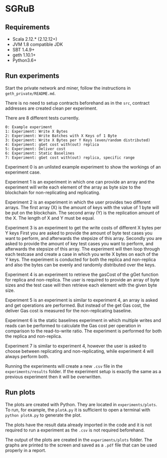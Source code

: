 # SGRuB

## Requirements

* Scala 2.12.* (2.12.12+)
* JVM 1.8 compatible JDK
* SBT 1.4.9+
* geth 1.10.1+
* Python3.6+

## Run experiments

Start the private network and miner, follow the instructions in `geth_private/README.md`.

There is no need to setup contracts beforehand as in the `src`, contract addresses are created clean per experiment.

There are 8 different tests currently.
```
0: Example experiment 
1: Experiment: Write X Bytes 
2: Experiment: Write Batches with X Keys of 1 Byte
3: Experiment: Write X Bytes per Y Keys (even/random distributed)
4: Experiment: gGet cost with(out) replica
5: Experiment: Deliver cost
6: Experiment: Static Baselines
7: Experiment: gGet cost with(out) replica, specific range
```

Experiment 0 is an unlisted example experiment to show the workings of an experiment case.

Experiment 1 is an experiment in which one can provide an array and the experiment will write each element of 
the array as byte size to the blockchain for non-replicating and replicating.

Experiment 2 is an experiment in which the user provides two different arrays. 
The first array (X) is the amount of keys with the value of 1 byte will be put on the blockchain.
The second array (Y) is the replication amount of the X. 
The length of X and Y must be equal.

Experiment 3 is an experiment to get the write costs of different X bytes per Y keys
First you are asked to provide the amount of byte test cases you want to perform, and afterwards the stepsize of this array.
Secondly you are asked to provide the amount of key test cases you want to perform, and afterwards the stepsize of this array.
The experiment will then loop through each testcase and create a case in which you write X bytes on each of the Y keys.
The experiment is conducted for both the replica and non-replica and also the bytes can be evenly and randomly distributed over the keys.

Experiment 4 is an experiment to retrieve the gasCost of the gGet function for replica and non-replica.
The user is required to provide an array of byte sizes and the test case will then retrieve each element with the given byte size.

Experiment 5 is an experiment is similar to experiment 4, an array is asked and get operations are performed. 
But instead of the get Gas cost, the deliver Gas cost is measured for the non-replicating baseline.

Experiment 6 is the static baselines experiment in which multiple writes and reads can be performed to calculate the Gas cost per operation in comparison to the read-to-write ratio.
The experiment is performed for both the replica and non-replica.

Experiment 7 is similar to experiment 4, however the user is asked to choose between replicating and non-replicating, 
while experiment 4 will always perform both.

Running the experiments will create a new `.csv` file in the `experiments/results` folder. If the experiment setup is exactly the same as a previous experiment then it will be overwritten.


## Run plots
The plots are created with Python. They are located in `experiments/plots`.
To run, for example, the `plotA.py` it is sufficient to open a terminal with `python plotA.py` to generate the plot.

The plots have the result data already imported in the code and it is not required to run a experiment as the `.csv` is not required beforehand. 

The output of the plots are created in the `experiments/plots` folder. The graphs are printed to the screen and saved as a `.pdf` file that can be used properly in a report.